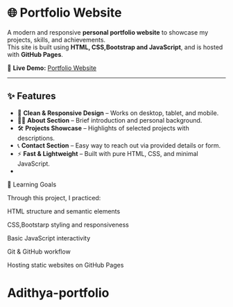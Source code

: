 # 🌐 Portfolio Website

A modern and responsive **personal portfolio website** to showcase my projects, skills, and achievements.  
This site is built using **HTML, CSS,Bootstrap and JavaScript**, and is hosted with **GitHub Pages**.

🔗 **Live Demo:** [Portfolio Website](https://adithya27adi.github.io/portfolio-website/)

---

## ✨ Features
- 🎨 **Clean & Responsive Design** – Works on desktop, tablet, and mobile.  
- 🧑‍💻 **About Section** – Brief introduction and personal background.  
- 🛠 **Projects Showcase** – Highlights of selected projects with descriptions.  
- 📞 **Contact Section** – Easy way to reach out via provided details or form.  
- ⚡ **Fast & Lightweight** – Built with pure HTML, CSS, and minimal JavaScript.
- 
📖 Learning Goals

Through this project, I practiced:

HTML structure and semantic elements

CSS,Bootstarp styling and responsiveness

Basic JavaScript interactivity

Git & GitHub workflow

Hosting static websites on GitHub Pages
# Adithya-portfolio
